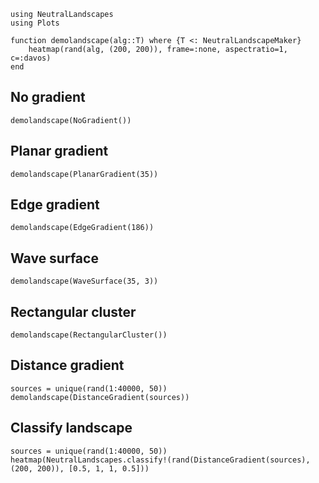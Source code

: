 ```@example gallery
using NeutralLandscapes
using Plots

function demolandscape(alg::T) where {T <: NeutralLandscapeMaker}
    heatmap(rand(alg, (200, 200)), frame=:none, aspectratio=1, c=:davos)
end
```

## No gradient

```@example gallery
demolandscape(NoGradient())
```

## Planar gradient

```@example gallery
demolandscape(PlanarGradient(35))
```

## Edge gradient

```@example gallery
demolandscape(EdgeGradient(186))
```

## Wave surface

```@example gallery
demolandscape(WaveSurface(35, 3))
```

## Rectangular cluster

```@example gallery
demolandscape(RectangularCluster())
```

## Distance gradient

```@example gallery
sources = unique(rand(1:40000, 50))
demolandscape(DistanceGradient(sources))
```

## Classify landscape

```@example gallery
sources = unique(rand(1:40000, 50))
heatmap(NeutralLandscapes.classify!(rand(DistanceGradient(sources), (200, 200)), [0.5, 1, 1, 0.5]))
```